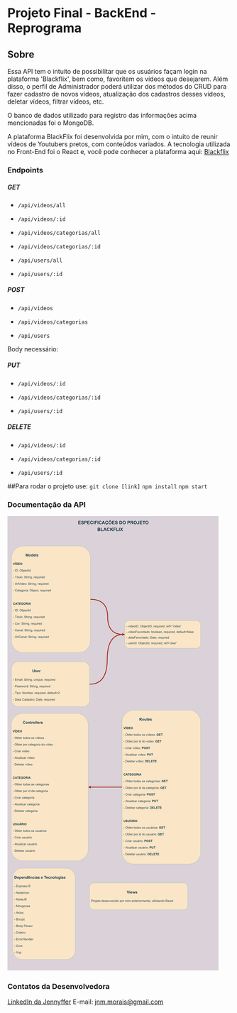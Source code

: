 # Projeto Final - BackEnd - Reprograma

## Sobre

Essa API tem o intuito de possibilitar que os usuários façam login na plataforma 'Blackflix', bem como, favoritem os vídeos que desejarem. Além disso, o perfil de Administrador poderá utilizar dos métodos do CRUD para fazer cadastro de novos vídeos, atualização dos cadastros desses vídeos, deletar vídeos, filtrar vídeos, etc.

O banco de dados utilizado para registro das informações acima mencionadas foi o MongoDB.

A plataforma BlackFlix foi desenvolvida por mim, com o intuito de reunir vídeos de Youtubers pretos, com conteúdos variados. A tecnologia utilizada no Front-End foi o React e, você pode conhecer a plataforma aqui: [Blackflix](https://blackflix.vercel.app/ )


### Endpoints

##### GET

- `/api/videos/all`
- `/api/videos/:id`

- `/api/videos/categorias/all`
- `/api/videos/categorias/:id`

- `/api/users/all`
- `/api/users/:id`

##### POST

- `/api/videos`

- `/api/videos/categorias`

- `/api/users`

Body necessário:


##### PUT

- `/api/videos/:id`

- `/api/videos/categorias/:id`

- `/api/users/:id`


##### DELETE

- `/api/videos/:id`

- `/api/videos/categorias/:id`

- `/api/users/:id`



##Para rodar o projeto use:
`git clone [link]`
`npm install`
`npm start`

### Documentação da API

![Arquitetura do projeto](./arquitetura.png)


### Contatos da Desenvolvedora

[LinkedIn da Jennyffer](https://www.linkedin.com/in/jennyfferndemorais/)
E-mail: jnm.morais@gmail.com
